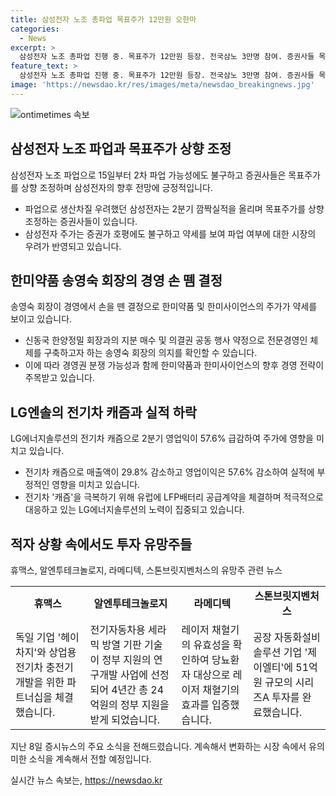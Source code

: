 ```yaml
---
title: 삼성전자 노조 총파업 목표주가 12만원 오한마
categories:
  - News
excerpt: >
  삼성전자 노조 총파업 진행 중. 목표주가 12만원 등장. 전국삼노 3만명 참여. 증권사들 목표주가 일제히 상향 예측. 한미약품 송영숙 회장, 경영 손 뗀다. 신동국 한양정밀 회장과 협력. 전기차 캐즘으로 LG엔솔 실적 하락. LFP배터리로 대응 시도. 휴맥스, 헤이차지와 유럽 상업용 전기차 충전기 개발. 알엔투테크놀로지, 전기차용 세라믹 방열기판 사업 확대. 라메디텍, 레이저 채혈기 유효성 검증. 스톤브릿지벤처스, 제이엘티에 51억원 투자. #오한마 #증시뉴스
feature_text: >
  삼성전자 노조 총파업 진행 중. 목표주가 12만원 등장. 전국삼노 3만명 참여. 증권사들 목표주가 일제히 상향 예측. 한미약품 송영숙 회장, 경영 손 뗀다. 신동국 한양정밀 회장과 협력. 전기차 캐즘으로 LG엔솔 실적 하락. LFP배터리로 대응 시도. 휴맥스, 헤이차지와 유럽 상업용 전기차 충전기 개발. 알엔투테크놀로지, 전기차용 세라믹 방열기판 사업 확대. 라메디텍, 레이저 채혈기 유효성 검증. 스톤브릿지벤처스, 제이엘티에 51억원 투자. #오한마 #증시뉴스
image: 'https://newsdao.kr/res/images/meta/newsdao_breakingnews.jpg'
---
```


<p><img src="https://newsdao.kr/res/images/meta/newsdao_breakingnews.jpg" alt="ontimetimes 속보" /></p>

<h2 data-ke-size="size26">삼성전자 노조 파업과 목표주가 상향 조정</h2>

<p data-ke-size="size16">삼성전자 노조 파업으로 15일부터 2차 파업 가능성에도 불구하고 증권사들은 목표주가를 상향 조정하며 삼성전자의 향후 전망에 긍정적입니다.</p>

<ul>
    <li>파업으로 생산차질 우려했던 삼성전자는 2분기 깜짝실적을 올리며 목표주가를 상향 조정하는 증권사들이 있습니다.</li>
    <li>삼성전자 주가는 증권가 호평에도 불구하고 약세를 보여 파업 여부에 대한 시장의 우려가 반영되고 있습니다.</li>
</ul>

<h2 data-ke-size="size26">한미약품 송영숙 회장의 경영 손 뗌 결정</h2>

<p data-ke-size="size16">송영숙 회장이 경영에서 손을 뗀 결정으로 한미약품 및 한미사이언스의 주가가 약세를 보이고 있습니다.</p>

<ul>
    <li>신동국 한양정밀 회장과의 지분 매수 및 의결권 공동 행사 약정으로 전문경영인 체제를 구축하고자 하는 송영숙 회장의 의지를 확인할 수 있습니다.</li>
    <li>이에 따라 경영권 분쟁 가능성과 함께 한미약품과 한미사이언스의 향후 경영 전략이 주목받고 있습니다.</li>
</ul>

<h2 data-ke-size="size26">LG엔솔의 전기차 캐즘과 실적 하락</h2>

<p data-ke-size="size16">LG에너지솔루션의 전기차 캐즘으로 2분기 영업익이 57.6% 급감하여 주가에 영향을 미치고 있습니다.</p>

<ul>
    <li>전기차 캐즘으로 매출액이 29.8% 감소하고 영업이익은 57.6% 감소하여 실적에 부정적인 영향을 미치고 있습니다.</li>
    <li>전기차 '캐즘'을 극복하기 위해 유럽에 LFP배터리 공급계약을 체결하며 적극적으로 대응하고 있는 LG에너지솔루션의 노력이 집중되고 있습니다.</li>
</ul>

<h2 data-ke-size="size26">적자 상황 속에서도 투자 유망주들</h2>

<p data-ke-size="size16">휴맥스, 알엔투테크놀로지, 라메디텍, 스톤브릿지벤처스의 유망주 관련 뉴스</p>

<table>
    <tbody>
        <tr>
            <td style="text-align: center; height: 17px;"><b>휴맥스</b></td>
            <td style="text-align: center; height: 17px;"><b>알엔투테크놀로지</b></td>
            <td style="text-align: center; height: 17px;"><b>라메디텍</b></td>
            <td style="text-align: center; height: 17px;"><b>스톤브릿지벤처스</b></td>
        </tr>
        <tr>
            <td>독일 기업 '헤이차지'와 상업용 전기차 충전기 개발을 위한 파트너십을 체결했습니다.</td>
            <td>전기자동차용 세라믹 방열 기판 기술이 정부 지원의 연구개발 사업에 선정되어 4년간 총 24억원의 정부 지원을 받게 되었습니다.</td>
            <td>레이저 채혈기의 유효성을 확인하여 당뇨환자 대상으로 레이저 채혈기의 효과를 입증했습니다.</td>
            <td>공장 자동화설비 솔루션 기업 '제이엘티'에 51억원 규모의 시리즈A 투자를 완료했습니다.</td>
        </tr>
    </tbody>
</table>

<p data-ke-size="size16">지난 8일 증시뉴스의 주요 소식을 전해드렸습니다. 계속해서 변화하는 시장 속에서 유의미한 소식을 계속해서 전할 예정입니다.</p>
실시간 뉴스 속보는, <a href="https://newsdao.kr" rel="dofollow">https://newsdao.kr</a>


